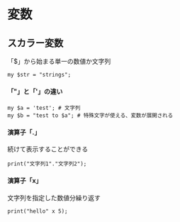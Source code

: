 # 変数

## スカラー変数
「$」から始まる単一の数値か文字列
```
my $str = "strings";
```

#### 「"」と「'」の違い
```
my $a = 'test'; # 文字列
my $b = "test to $a"; # 特殊文字が使える、変数が展開される
```

#### 演算子「.」
続けて表示することができる
```
print("文字列1"."文字列2"); 
```

#### 演算子「x」
文字列を指定した数値分繰り返す
```
print("hello" x 5);
```
